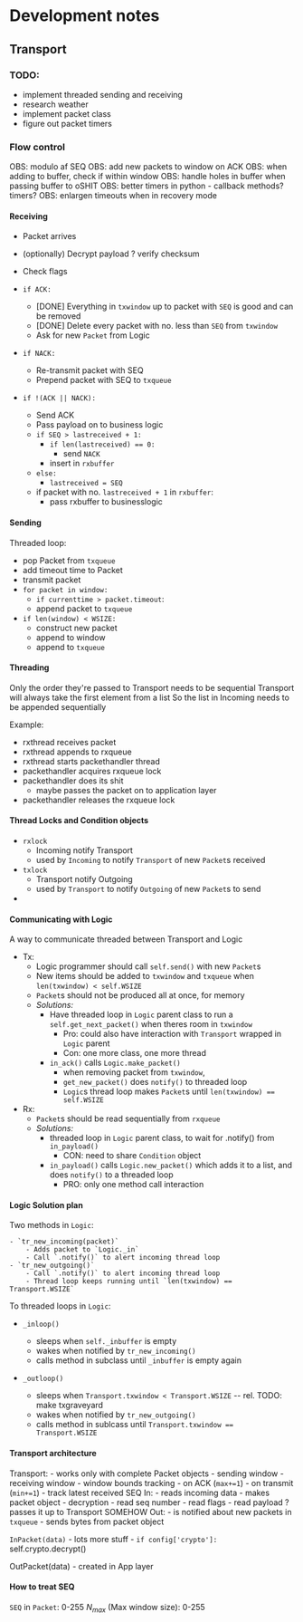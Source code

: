 
# Development notes

## Transport

### TODO:
- implement threaded sending and receiving
- research weather
- implement packet class
- figure out packet timers

### Flow control

OBS: modulo af SEQ
OBS: add new packets to window on ACK
OBS: when adding to buffer, check if within window
OBS: handle holes in buffer when passing buffer to oSHIT
OBS: better timers in python - callback methods? timers?
OBS: enlargen timeouts when in recovery mode
 
#### Receiving

- Packet arrives
- (optionally) Decrypt payload
? verify checksum
- Check flags

- `if ACK:`
	- [DONE] Everything in `txwindow` up to packet with `SEQ` is good and can be removed
	- [DONE] Delete every packet with no. less than `SEQ` from `txwindow`
	- Ask for new `Packet` from Logic

- `if NACK:`
	- Re-transmit packet with SEQ
	- Prepend packet with SEQ to `txqueue`

- `if !(ACK || NACK):`
	- Send ACK
	- Pass payload on to business logic
	- `if SEQ > lastreceived + 1:` 
		- `if len(lastreceived) == 0:`
			- send `NACK`
		- insert in `rxbuffer`
	- `else:`
		- `lastreceived = SEQ`
	- if packet with no. `lastreceived + 1` in `rxbuffer`:
		- pass rxbuffer to businesslogic


#### Sending

Threaded loop:
- pop Packet from `txqueue`
- add timeout time to Packet
- transmit packet
- `for packet in window:`
	- `if currenttime > packet.timeout`:
	- append packet to `txqueue`
- `if len(window) < WSIZE:`
	- construct new packet
	- append to window
	- append to `txqueue`


#### Threading

Only the order they're passed to Transport needs to be sequential
Transport will always take the first element from a list
So the list in Incoming needs to be appended sequentially

Example:
- rxthread receives packet
- rxthread appends to rxqueue
- rxthread starts packethandler thread
- packethandler acquires rxqueue lock
- packethandler does its shit
	- maybe passes the packet on to application layer
- packethandler releases the rxqueue lock

#### Thread Locks and Condition objects

- `rxlock`
	- Incoming notify Transport
	- used by `Incoming` to notify `Transport` of new `Packet`s received
- `txlock`
	- Transport notify Outgoing
	- used by `Transport` to notify `Outgoing` of new `Packet`s to send
- 


#### Communicating with Logic

A way to communicate threaded between Transport and Logic

- Tx:
	- Logic programmer should call `self.send()` with new `Packet`s
	- New items should be added to `txwindow` and `txqueue` when `len(txwindow) < self.WSIZE`
	- `Packet`s should not be produced all at once, for memory
	- *Solutions:*
		-	Have threaded loop in `Logic` parent class to run a `self.get_next_packet()` when theres room in `txwindow`
			- Pro: could also have interaction with `Transport` wrapped in `Logic` parent
			- Con: one more class, one more thread
		- `in_ack()` calls `Logic.make_packet()` 
			- when removing packet from `txwindow`,
			- `get_new_packet()` does `notify()` to threaded loop 
			- `Logic`s thread loop makes `Packet`s until `len(txwindow) == self.WSIZE`
- Rx:
	- `Packet`s should be read sequentially from `rxqueue`
	- *Solutions:*
		- threaded loop in `Logic` parent class, to wait for .notify() from `in_payload()`
			- CON: need to share `Condition` object
		- `in_payload()` calls `Logic.new_packet()` which adds it to a list, and does `notify()` to a threaded loop
			- PRO: only one method call interaction

#### Logic Solution plan

Two methods in `Logic`:

	- `tr_new_incoming(packet)`
		- Adds packet to `Logic._in`
		- Call `.notify()` to alert incoming thread loop
	- `tr_new_outgoing()`
		- Call `.notify()` to alert incoming thread loop
		- Thread loop keeps running until `len(txwindow) == Transport.WSIZE`

To threaded loops in `Logic`:

- `_inloop()`
	- sleeps when `self._inbuffer` is empty
	- wakes when notified by `tr_new_incoming()`
	- calls method in subclass until `_inbuffer` is empty again

- `_outloop()`
	- sleeps when `Transport.txwindow < Transport.WSIZE` -- rel. TODO: make txgraveyard
	- wakes when notified by `tr_new_outgoing()`
	- calls method in sublcass until `Transport.txwindow == Transport.WSIZE`


#### Transport architecture

Transport: 
	- works only with complete Packet objects
	- sending window
	- receiving window
	- window bounds tracking
		- on ACK (`max+=1`)
		- on transmit (`min+=1`)
	- track latest received SEQ
	In:
		- reads incoming data
		- makes packet object
			- decryption
			- read seq number
			- read flags
			- read payload
		? passes it up to Transport SOMEHOW
	Out:
		- is notified about new packets in `txqueue`
		- sends bytes from packet object

`InPacket(data)`
	- lots more stuff
	- `if config['crypto']:`
		self.crypto.decrypt()

OutPacket(data)
	- created in App layer

#### How to treat SEQ

`SEQ` in `Packet`: 0-255
$N_{max}$ (Max window size): 0-255

